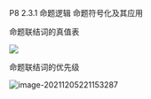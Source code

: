 P8 2.3.1 命题逻辑 命题符号化及其应用



命题联结词的真值表

![](C:\Users\白木-泽\AppData\Roaming\Typora\typora-user-images\image-20211205220453336.png)



命题联结词的优先级

![image-20211205221153287](C:\Users\白木-泽\AppData\Roaming\Typora\typora-user-images\image-20211205221153287.png)















